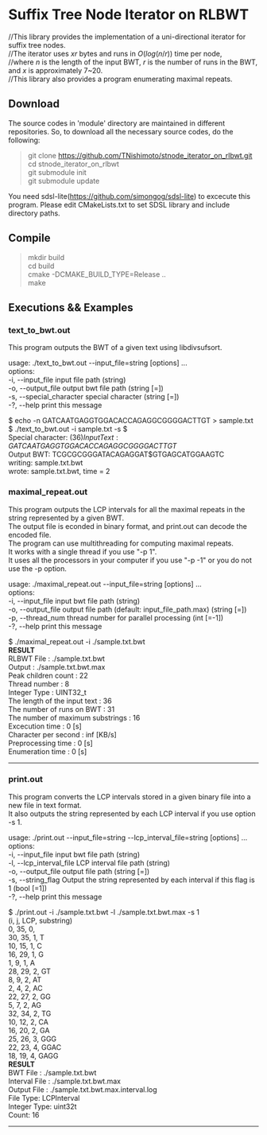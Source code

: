 # Suffix Tree Node Iterator on RLBWT

//This library provides the implementation of a uni-directional iterator for suffix tree nodes.  
//The iterator uses $xr$ bytes and runs in $O(log (n/r))$ time per node,  
//where $n$ is the length of the input BWT, $r$ is the number of runs in the BWT, and $x$ is approximately 7~20.  
//This library also provides a program enumerating maximal repeats.  

## Download
The source codes in 'module' directory are maintained in different repositories. 
So, to download all the necessary source codes, do the following:

> git clone https://github.com/TNishimoto/stnode_iterator_on_rlbwt.git  
> cd stnode_iterator_on_rlbwt  
> git submodule init  
> git submodule update  

You need sdsl-lite(https://github.com/simongog/sdsl-lite) to excecute this program. Please edit CMakeLists.txt to set SDSL library and include directory paths.

## Compile
> mkdir build  
> cd build  
> cmake -DCMAKE_BUILD_TYPE=Release ..  
> make  

## Executions && Examples

### text_to_bwt.out  
This program outputs the BWT of a given text using libdivsufsort.  

usage: ./text_to_bwt.out --input_file=string [options] ...  
options:  
  -i, --input_file           input file path (string)  
  -o, --output_file          output bwt file path (string [=])  
  -s, --special_character    special character (string [=])  
  -?, --help                 print this message  
  
$ echo -n GATCAATGAGGTGGACACCAGAGGCGGGGACTTGT > sample.txt  
$ ./text_to_bwt.out -i sample.txt -s $  
Special character: $(36)  
Input Text: GATCAATGAGGTGGACACCAGAGGCGGGGACTTGT$  
Output BWT: TCGCGCGGGATACAGAGGAT$GTGAGCATGGAAGTC  
writing: sample.txt.bwt  
wrote: sample.txt.bwt, time = 2  

### maximal_repeat.out  

This program outputs the LCP intervals for all the maximal repeats 
in the string represented by a given BWT.  
The output file is econded in binary format, and print.out can decode the encoded file.  
The program can use multithreading for computing maximal repeats.  
It works with a single thread if you use "-p 1".  
It uses all the processors in your computer if you use "-p -1" or you do not use the -p option.  

usage: ./maximal_repeat.out --input_file=string [options] ...  
options:  
  -i, --input_file     input bwt file path (string)  
  -o, --output_file    output file path (default: input_file_path.max) (string [=])  
  -p, --thread_num     thread number for parallel processing (int [=-1])  
  -?, --help           print this message  

$ ./maximal_repeat.out -i ./sample.txt.bwt  
______________________RESULT______________________  
RLBWT File                               : ./sample.txt.bwt  
Output                                   : ./sample.txt.bwt.max  
Peak children count                      : 22  
Thread number                            : 8  
Integer Type                             : UINT32_t  
The length of the input text             : 36  
The number of runs on BWT                : 31  
The number of maximum substrings         : 16  
Excecution time                          : 0 [s]  
Character per second                     : inf [KB/s]  
         Preprocessing time              : 0 [s]  
         Enumeration time                : 0 [s]  
_______________________________________________________  

### print.out  
This program converts the LCP intervals stored in a given binary file into a new file in text format.  
It also outputs the string represented by each LCP interval if you use option -s 1.

usage: ./print.out --input_file=string --lcp_interval_file=string [options] ...   
options:  
  -i, --input_file           input bwt file path (string)  
  -l, --lcp_interval_file    LCP interval file path (string)  
  -o, --output_file          output file path (string [=])  
  -s, --string_flag          Output the string represented by each interval if this flag is 1 (bool [=1])  
  -?, --help                 print this message  

$ ./print.out -i ./sample.txt.bwt -l ./sample.txt.bwt.max -s 1  
(i, j, LCP, substring)  
0, 35, 0,  
30, 35, 1, T  
10, 15, 1, C  
16, 29, 1, G  
1, 9, 1, A  
28, 29, 2, GT  
8, 9, 2, AT  
2, 4, 2, AC  
22, 27, 2, GG  
5, 7, 2, AG  
32, 34, 2, TG  
10, 12, 2, CA  
16, 20, 2, GA  
25, 26, 3, GGG  
22, 23, 4, GGAC  
18, 19, 4, GAGG  
______________________RESULT______________________  
BWT File                                 : ./sample.txt.bwt  
Interval File                            : ./sample.txt.bwt.max  
Output File                              : ./sample.txt.bwt.max.interval.log  
File Type: LCPInterval  
Integer Type: uint32t  
Count: 16  
_______________________________________________________  